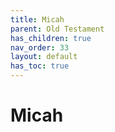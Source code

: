```yaml
---
title: Micah
parent: Old Testament
has_children: true
nav_order: 33
layout: default
has_toc: true
---
```


# Micah
